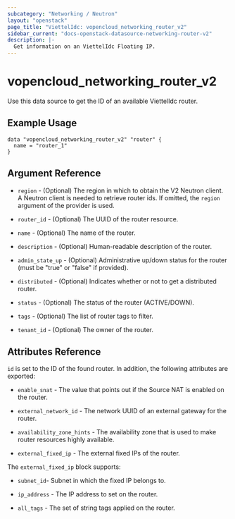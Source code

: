 ```yaml
---
subcategory: "Networking / Neutron"
layout: "openstack"
page_title: "ViettelIdc: vopencloud_networking_router_v2"
sidebar_current: "docs-openstack-datasource-networking-router-v2"
description: |-
  Get information on an ViettelIdc Floating IP.
---
```


# vopencloud\_networking\_router\_v2

Use this data source to get the ID of an available ViettelIdc router.

## Example Usage

```hcl
data "vopencloud_networking_router_v2" "router" {
  name = "router_1"
}
```

## Argument Reference

* `region` - (Optional) The region in which to obtain the V2 Neutron client.
  A Neutron client is needed to retrieve router ids. If omitted, the
  `region` argument of the provider is used.

* `router_id` - (Optional) The UUID of the router resource.

* `name` - (Optional) The name of the router.

* `description` - (Optional) Human-readable description of the router.

* `admin_state_up` - (Optional) Administrative up/down status for the router (must be "true" or "false" if provided).

* `distributed` - (Optional) Indicates whether or not to get a distributed router.

* `status` - (Optional) The status of the router (ACTIVE/DOWN).

* `tags` - (Optional) The list of router tags to filter.

* `tenant_id` - (Optional) The owner of the router.

## Attributes Reference

`id` is set to the ID of the found router. In addition, the following attributes
are exported:

* `enable_snat` - The value that points out if the Source NAT is enabled on the router.

* `external_network_id` - The network UUID of an external gateway for the router.

* `availability_zone_hints` - The availability zone that is used to make router resources highly available.

* `external_fixed_ip` - The external fixed IPs of the router.

The `external_fixed_ip` block supports:

* `subnet_id`- Subnet in which the fixed IP belongs to.

* `ip_address` - The IP address to set on the router.

* `all_tags` - The set of string tags applied on the router.
